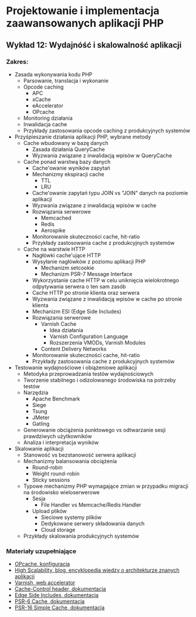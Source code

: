 # Projektowanie i implementacja zaawansowanych aplikacji PHP

## Wykład 12: Wydajnóść i skalowalność aplikacji

### Zakres:

- Zasada wykonywania kodu PHP
    - Parsowanie, translacja i wykonanie
    - Opcode caching
        - APC
        - xCache
        - eAccelerator
        - OPcache
    - Monitoring działania
    - Inwalidacja cache
    - Przykłady zastosowania opcode caching z produkcyjnych systemów
- Przyśpieszanie działania aplikacji PHP, wybrane metody
    - Cache wbudowany w bazę danych
        - Zasada działania QueryCache
        - Wyzwania związane z inwalidacją wpisów w QueryCache
    - Cache ponad warstwą bazy danych
        - Cache'owanie wyników zapytań
        - Mechanizmy ekspiracji cache
            - TTL
            - LRU
        - Cache'owanie zapytań typu JOIN vs "JOIN" danych na poziomie aplikacji
        - Wyzwania związane z inwalidacją wpisów w cache
        - Rozwiązania serwerowe
            - Memcached
            - Redis
            - Aerospike
        - Monitorowanie skuteczności cache, hit-ratio
        - Przykłady zastosowania cache z produkcyjnych systemów
    - Cache na warstwie HTTP
        - Nagłówki cache'ujące HTTP
        - Wysyłanie nagłówków z poziomu aplikacji PHP
            - Mechanizm setcookie
            - Mechanizm PSR-7 Message Interface
        - Wykorzystanie cache HTTP w celu uniknięcia wielokrotnego odpytywania serwera o ten sam zasób
        - Cache HTTP po stronie klienta oraz serwera
        - Wyzwania związane z inwalidacją wpisów w cache po stronie klienta
        - Mechanizm ESI (Edge Side Includes)
        - Rozwiązania serwerowe
            - Varnish Cache
                - Idea działania
                - Varnish Configuration Language
                - Rozszerzenia VMODs, Varnish Modules
            - Content Delivery Networks
        - Monitorowanie skuteczności cache, hit-ratio
        - Przykłady zastosowania cache z produkcyjnych systemów
- Testowanie wydajnośćiowe i obiążeniowe aplikacji
    - Metodyka przeprowadzania testów wydajnościowych
    - Tworzenie stabilnego i odizolowanego środowiska na potrzeby testów
    - Narzędzia
        - Apache Benchmark
        - Siege
        - Tsung
        - JMeter
        - Gatling
    - Generowanie obciążenia punktowego vs odtwarzanie sesji prawdziwych użytkowników
    - Analiza i interpretacja wyników
- Skalowanie aplikacji
    - Stanowość vs bezstanowość serwera aplikacji
    - Mechanizmy balansowania obciążenia
        - Round-robin
        - Weight round-robin
        - Sticky sessions
    - Typowe mechanizmy PHP wymagające zmian w przypadku migracji na środowisko wieloserwerowe
        - Sesja
            - File Handler vs Memcache/Redis Handler 
        - Upload plików
            - Sieciowe systemy plików
            - Dedykowane serwery składowania danych
            - Cloud storage
    - Przykłady skalowania produkcyjnych systemów


### Materiały uzupełniające

- [OPcache, konfiguracja](http://php.net/manual/en/opcache.configuration.php)
- [High Scalability, blog, encyklopedia wiedzy o architekturze znanych aplikacji](http://highscalability.com/blog/category/example)
- [Varnish, web accelerator](https://varnish-cache.org)
- [Cache-Control header, dokumentacja](https://developer.mozilla.org/pl/docs/Web/HTTP/Headers/Cache-Control)
- [Edge Side Includes, dokumentacja](https://www.w3.org/TR/esi-lang)
- [PSR-6 Cache, dokumentacja](https://www.php-fig.org/psr/psr-6/)
- [PSR-16 Simple Cache, dokumentacja](https://www.php-fig.org/psr/psr-16/)

